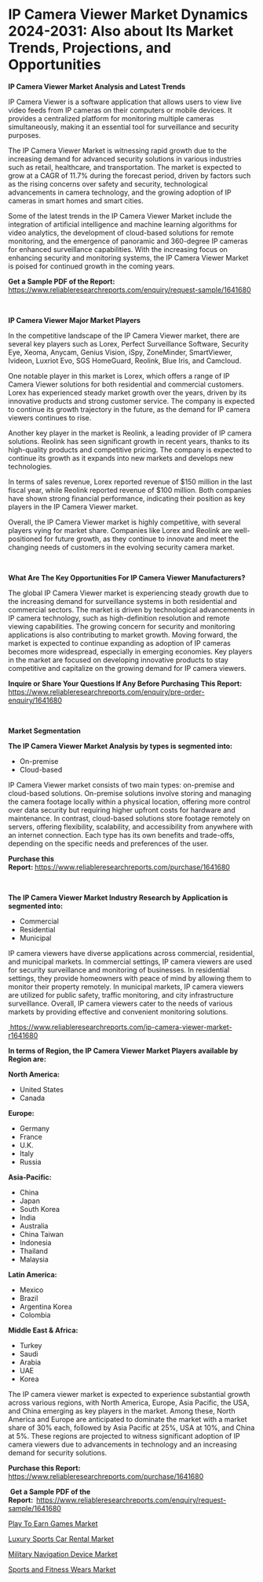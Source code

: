 <p><h1>IP Camera Viewer Market Dynamics 2024-2031: Also about Its Market Trends, Projections, and Opportunities</h1></p><p><strong>IP Camera Viewer Market Analysis and Latest Trends</strong></p>
<p><p>IP Camera Viewer is a software application that allows users to view live video feeds from IP cameras on their computers or mobile devices. It provides a centralized platform for monitoring multiple cameras simultaneously, making it an essential tool for surveillance and security purposes.</p><p>The IP Camera Viewer Market is witnessing rapid growth due to the increasing demand for advanced security solutions in various industries such as retail, healthcare, and transportation. The market is expected to grow at a CAGR of 11.7% during the forecast period, driven by factors such as the rising concerns over safety and security, technological advancements in camera technology, and the growing adoption of IP cameras in smart homes and smart cities.</p><p>Some of the latest trends in the IP Camera Viewer Market include the integration of artificial intelligence and machine learning algorithms for video analytics, the development of cloud-based solutions for remote monitoring, and the emergence of panoramic and 360-degree IP cameras for enhanced surveillance capabilities. With the increasing focus on enhancing security and monitoring systems, the IP Camera Viewer Market is poised for continued growth in the coming years.</p></p>
<p><strong>Get a Sample PDF of the Report:&nbsp;</strong> <a href="https://www.reliableresearchreports.com/enquiry/request-sample/1641680">https://www.reliableresearchreports.com/enquiry/request-sample/1641680</a></p>
<p>&nbsp;</p>
<p><strong>IP Camera Viewer Major Market Players</strong></p>
<p><p>In the competitive landscape of the IP Camera Viewer market, there are several key players such as Lorex, Perfect Surveillance Software, Security Eye, Xeoma, Anycam, Genius Vision, iSpy, ZoneMinder, SmartViewer, Ivideon, Luxriot Evo, SGS HomeGuard, Reolink, Blue Iris, and Camcloud.</p><p>One notable player in this market is Lorex, which offers a range of IP Camera Viewer solutions for both residential and commercial customers. Lorex has experienced steady market growth over the years, driven by its innovative products and strong customer service. The company is expected to continue its growth trajectory in the future, as the demand for IP camera viewers continues to rise.</p><p>Another key player in the market is Reolink, a leading provider of IP camera solutions. Reolink has seen significant growth in recent years, thanks to its high-quality products and competitive pricing. The company is expected to continue its growth as it expands into new markets and develops new technologies.</p><p>In terms of sales revenue, Lorex reported revenue of $150 million in the last fiscal year, while Reolink reported revenue of $100 million. Both companies have shown strong financial performance, indicating their position as key players in the IP Camera Viewer market.</p><p>Overall, the IP Camera Viewer market is highly competitive, with several players vying for market share. Companies like Lorex and Reolink are well-positioned for future growth, as they continue to innovate and meet the changing needs of customers in the evolving security camera market.</p></p>
<p>&nbsp;</p>
<p><strong>What Are The Key Opportunities For IP Camera Viewer Manufacturers?</strong></p>
<p><p>The global IP Camera Viewer market is experiencing steady growth due to the increasing demand for surveillance systems in both residential and commercial sectors. The market is driven by technological advancements in IP camera technology, such as high-definition resolution and remote viewing capabilities. The growing concern for security and monitoring applications is also contributing to market growth. Moving forward, the market is expected to continue expanding as adoption of IP cameras becomes more widespread, especially in emerging economies. Key players in the market are focused on developing innovative products to stay competitive and capitalize on the growing demand for IP camera viewers.</p></p>
<p><strong>Inquire or Share Your Questions If Any Before Purchasing This Report:</strong> <a href="https://www.reliableresearchreports.com/enquiry/pre-order-enquiry/1641680">https://www.reliableresearchreports.com/enquiry/pre-order-enquiry/1641680</a></p>
<p>&nbsp;</p>
<p><strong>Market Segmentation</strong></p>
<p><strong>The IP Camera Viewer Market Analysis by types is segmented into:</strong></p>
<p><ul><li>On-premise</li><li>Cloud-based</li></ul></p>
<p><p>IP Camera Viewer market consists of two main types: on-premise and cloud-based solutions. On-premise solutions involve storing and managing the camera footage locally within a physical location, offering more control over data security but requiring higher upfront costs for hardware and maintenance. In contrast, cloud-based solutions store footage remotely on servers, offering flexibility, scalability, and accessibility from anywhere with an internet connection. Each type has its own benefits and trade-offs, depending on the specific needs and preferences of the user.</p></p>
<p><strong>Purchase this Report:&nbsp;</strong><a href="https://www.reliableresearchreports.com/purchase/1641680">https://www.reliableresearchreports.com/purchase/1641680</a></p>
<p>&nbsp;</p>
<p><strong>The IP Camera Viewer Market Industry Research by Application is segmented into:</strong></p>
<p><ul><li>Commercial</li><li>Residential</li><li>Municipal</li></ul></p>
<p><p>IP camera viewers have diverse applications across commercial, residential, and municipal markets. In commercial settings, IP camera viewers are used for security surveillance and monitoring of businesses. In residential settings, they provide homeowners with peace of mind by allowing them to monitor their property remotely. In municipal markets, IP camera viewers are utilized for public safety, traffic monitoring, and city infrastructure surveillance. Overall, IP camera viewers cater to the needs of various markets by providing effective and convenient monitoring solutions.</p></p>
<p><a href="https://www.reliableresearchreports.com/ip-camera-viewer-market-r1641680">&nbsp;https://www.reliableresearchreports.com/ip-camera-viewer-market-r1641680</a></p>
<p><strong>In terms of Region, the IP Camera Viewer Market Players available by Region are:</strong></p>
<p>
    <p> <strong> North America: </strong>
        <ul>
            <li>United States</li>
            <li>Canada</li>
        </ul>
        </p> 
    <p> <strong> Europe: </strong>
        <ul>
            <li>Germany</li>
            <li>France</li>
            <li>U.K.</li>
            <li>Italy</li>
            <li>Russia</li>
        </ul>
        </p> 
    <p> <strong> Asia-Pacific: </strong>
        <ul>
            <li>China</li>
            <li>Japan</li>
            <li>South Korea</li>
            <li>India</li>
            <li>Australia</li>
            <li>China Taiwan</li>
            <li>Indonesia</li>
            <li>Thailand</li>
            <li>Malaysia</li>
        </ul>
        </p> 
    <p> <strong> Latin America: </strong>
        <ul>
            <li>Mexico</li>
            <li>Brazil</li>
            <li>Argentina Korea</li>
            <li>Colombia</li>
        </ul>
        </p> 
    <p> <strong> Middle East & Africa: </strong>
        <ul>
            <li>Turkey</li>
            <li>Saudi</li>
            <li>Arabia</li>
            <li>UAE</li>
            <li>Korea</li>
        </ul>
    </p>
    </p>
<p><p>The IP camera viewer market is expected to experience substantial growth across various regions, with North America, Europe, Asia Pacific, the USA, and China emerging as key players in the market. Among these, North America and Europe are anticipated to dominate the market with a market share of 30% each, followed by Asia Pacific at 25%, USA at 10%, and China at 5%. These regions are projected to witness significant adoption of IP camera viewers due to advancements in technology and an increasing demand for security solutions.</p></p>
<p><strong>Purchase this Report: </strong><a href="https://www.reliableresearchreports.com/purchase/1641680">https://www.reliableresearchreports.com/purchase/1641680</a></p>
<p>&nbsp;<strong>Get a Sample PDF of the Report:&nbsp;&nbsp;</strong><a href="https://www.reliableresearchreports.com/enquiry/request-sample/1641680">https://www.reliableresearchreports.com/enquiry/request-sample/1641680</a></p>
<p><strong></strong></p>
<p><p><a href="https://github.com/carolinehamilton5656/Market-Research-Report-List-1/blob/main/play-to-earn-games-market.md">Play To Earn Games Market</a></p><p><a href="https://github.com/edaunhshhs/Market-Research-Report-List-1/blob/main/luxury-sports-car-rental-market.md">Luxury Sports Car Rental Market</a></p><p><a href="https://medium.com/@tammyjones1939/global-military-navigation-device-market-trends-insights-into-growth-opportunities-and-challenges-dfa94210e907">Military Navigation Device Market</a></p><p><a href="https://medium.com/@esmeraldaezzy1561/sports-and-fitness-wears-market-trends-and-analysis-opportunities-and-challenges-for-future-90459b3b7448">Sports and Fitness Wears Market</a></p></p>